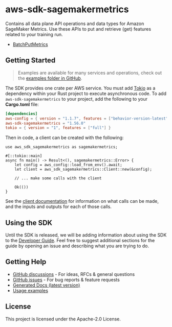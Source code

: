 # aws-sdk-sagemakermetrics

Contains all data plane API operations and data types for Amazon SageMaker Metrics. Use these APIs to put and retrieve (get) features related to your training run.
  - [BatchPutMetrics](https://docs.aws.amazon.com/sagemaker/latest/APIReference/API_metrics_BatchPutMetrics.html)

## Getting Started

> Examples are available for many services and operations, check out the
> [examples folder in GitHub](https://github.com/awslabs/aws-sdk-rust/tree/main/examples).

The SDK provides one crate per AWS service. You must add [Tokio](https://crates.io/crates/tokio)
as a dependency within your Rust project to execute asynchronous code. To add `aws-sdk-sagemakermetrics` to
your project, add the following to your **Cargo.toml** file:

```toml
[dependencies]
aws-config = { version = "1.1.7", features = ["behavior-version-latest"] }
aws-sdk-sagemakermetrics = "1.56.0"
tokio = { version = "1", features = ["full"] }
```

Then in code, a client can be created with the following:

```rust,no_run
use aws_sdk_sagemakermetrics as sagemakermetrics;

#[::tokio::main]
async fn main() -> Result<(), sagemakermetrics::Error> {
    let config = aws_config::load_from_env().await;
    let client = aws_sdk_sagemakermetrics::Client::new(&config);

    // ... make some calls with the client

    Ok(())
}
```

See the [client documentation](https://docs.rs/aws-sdk-sagemakermetrics/latest/aws_sdk_sagemakermetrics/client/struct.Client.html)
for information on what calls can be made, and the inputs and outputs for each of those calls.

## Using the SDK

Until the SDK is released, we will be adding information about using the SDK to the
[Developer Guide](https://docs.aws.amazon.com/sdk-for-rust/latest/dg/welcome.html). Feel free to suggest
additional sections for the guide by opening an issue and describing what you are trying to do.

## Getting Help

* [GitHub discussions](https://github.com/awslabs/aws-sdk-rust/discussions) - For ideas, RFCs & general questions
* [GitHub issues](https://github.com/awslabs/aws-sdk-rust/issues/new/choose) - For bug reports & feature requests
* [Generated Docs (latest version)](https://awslabs.github.io/aws-sdk-rust/)
* [Usage examples](https://github.com/awslabs/aws-sdk-rust/tree/main/examples)

## License

This project is licensed under the Apache-2.0 License.

